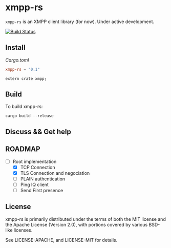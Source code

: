 # xmpp-rs

`xmpp-rs` is an XMPP client library (for now). Under active development.

[![Build Status](https://travis-ci.org/Freyskeyd/xmpp-rs.svg?branch=master)](https://travis-ci.org/Freyskeyd/xmpp-rs)

## Install

*Cargo.toml*

```toml
xmpp-rs = "0.1"
```

```
extern crate xmpp;

```
## Build

To build xmpp-rs:

`cargo build --release`

## Discuss && Get help

## ROADMAP

- [ ] Root implementation
    - [x] TCP Connection
    - [x] TLS Connection and negociation
    - [ ] PLAIN authentication
    - [ ] Ping IQ client
    - [ ] Send First presence

## License

xmpp-rs is primarily distributed under the terms of both the MIT license
and the Apache License (Version 2.0), with portions covered by various
BSD-like licenses.

See LICENSE-APACHE, and LICENSE-MIT for details.
